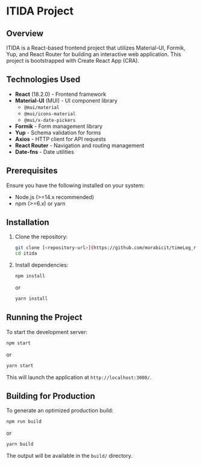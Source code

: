 # ITIDA Project

## Overview
ITIDA is a React-based frontend project that utilizes Material-UI, Formik, Yup, and React Router for building an interactive web application. This project is bootstrapped with Create React App (CRA).

## Technologies Used
- **React** (18.2.0) - Frontend framework
- **Material-UI** (MUI) - UI component library
  - `@mui/material`
  - `@mui/icons-material`
  - `@mui/x-date-pickers`
- **Formik** - Form management library
- **Yup** - Schema validation for forms
- **Axios** - HTTP client for API requests
- **React Router** - Navigation and routing management
- **Date-fns** - Date utilities

## Prerequisites
Ensure you have the following installed on your system:
- Node.js (>=14.x recommended)
- npm (>=6.x) or yarn

## Installation
1. Clone the repository:
   ```sh
   git clone [<repository-url>](https://github.com/morabicit/timeLog_react.git)
   cd itida
   ```
2. Install dependencies:
   ```sh
   npm install
   ```
   or
   ```sh
   yarn install
   ```

## Running the Project
To start the development server:
```sh
npm start
```
or
```sh
yarn start
```
This will launch the application at `http://localhost:3000/`.

## Building for Production
To generate an optimized production build:
```sh
npm run build
```
or
```sh
yarn build
```
The output will be available in the `build/` directory.
